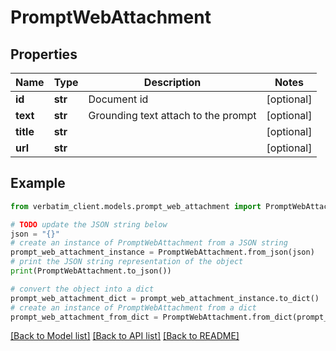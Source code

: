 # PromptWebAttachment


## Properties

Name | Type | Description | Notes
------------ | ------------- | ------------- | -------------
**id** | **str** | Document id | [optional] 
**text** | **str** | Grounding text attach to the prompt | [optional] 
**title** | **str** |  | [optional] 
**url** | **str** |  | [optional] 

## Example

```python
from verbatim_client.models.prompt_web_attachment import PromptWebAttachment

# TODO update the JSON string below
json = "{}"
# create an instance of PromptWebAttachment from a JSON string
prompt_web_attachment_instance = PromptWebAttachment.from_json(json)
# print the JSON string representation of the object
print(PromptWebAttachment.to_json())

# convert the object into a dict
prompt_web_attachment_dict = prompt_web_attachment_instance.to_dict()
# create an instance of PromptWebAttachment from a dict
prompt_web_attachment_from_dict = PromptWebAttachment.from_dict(prompt_web_attachment_dict)
```
[[Back to Model list]](../README.md#documentation-for-models) [[Back to API list]](../README.md#documentation-for-api-endpoints) [[Back to README]](../README.md)


